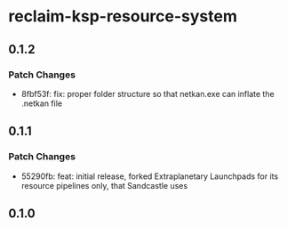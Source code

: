 # reclaim-ksp-resource-system

## 0.1.2

### Patch Changes

- 8fbf53f: fix: proper folder structure so that netkan.exe can inflate the .netkan file

## 0.1.1

### Patch Changes

- 55290fb: feat: initial release, forked Extraplanetary Launchpads for its resource pipelines only, that Sandcastle uses

## 0.1.0
